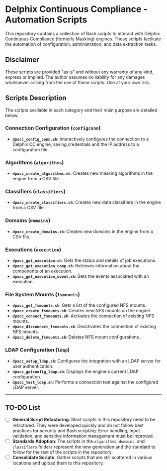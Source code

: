 # Delphix Continuous Compliance - Automation Scripts

This repository contains a collection of Bash scripts to interact with Delphix Continuous Compliance (formerly Masking) engines. These scripts facilitate the automation of configuration, administration, and data extraction tasks.

## Disclaimer

These scripts are provided "as is" and without any warranty of any kind, express or implied. The author assumes no liability for any damages whatsoever arising from the use of these scripts. Use at your own risk.

## Scripts Description

The scripts available in each category and their main purpose are detailed below.

### Connection Configuration (`configconn`)

- **`dpxcc_config_conn.sh`**: Interactively configures the connection to a Delphix CC engine, saving credentials and the IP address to a configuration file.

### Algorithms (`algorithms`)

- **`dpxcc_create_algorithms.sh`**: Creates new masking algorithms in the engine from a CSV file.

### Classifiers (`classifiers`)

- **`dpxcc_create_classifiers.sh`**: Creates new data classifiers in the engine from a CSV file.

### Domains (`domains`)

- **`dpxcc_create_domains.sh`**: Creates new domains in the engine from a CSV file.

### Executions (`execution`)

- **`dpxcc_get_execution.sh`**: Gets the status and details of job executions.
- **`dpxcc_get_execution_comp.sh`**: Retrieves information about the components of an execution.
- **`dpxcc_get_execution_event.sh`**: Gets the events associated with an execution.

### File System Mounts (`fsmounts`)

- **`dpxcc_get_fsmounts.sh`**: Gets a list of the configured NFS mounts.
- **`dpxcc_create_fsmounts.sh`**: Creates new NFS mounts on the engine.
- **`dpxcc_connect_fsmounts.sh`**: Activates the connection of existing NFS mounts.
- **`dpxcc_disconnect_fsmounts.sh`**: Deactivates the connection of existing NFS mounts.
- **`dpxcc_delete_fsmounts.sh`**: Deletes NFS mount configurations.

### LDAP Configuration (`ldap`)

- **`dpxcc_setup_ldap.sh`**: Configures the integration with an LDAP server for user authentication.
- **`dpxcc_getconfig_ldap.sh`**: Displays the engine's current LDAP configuration.
- **`dpxcc_test_ldap.sh`**: Performs a connection test against the configured LDAP server.

---

## TO-DO List

- [ ] **General Script Refactoring**: Most scripts in this repository need to be refactored. They were developed quickly and do not follow best practices for security and Bash scripting. Error handling, input validation, and sensitive information management must be improved.
- [ ] **Standards Adoption**: The scripts in the `algorithms`, `domains`, and `classifiers` folders represent the new generation and the standard to follow for the rest of the scripts in the repository.
- [ ] **Consolidate Scripts**: Gather scripts that are still scattered in various locations and upload them to this repository.